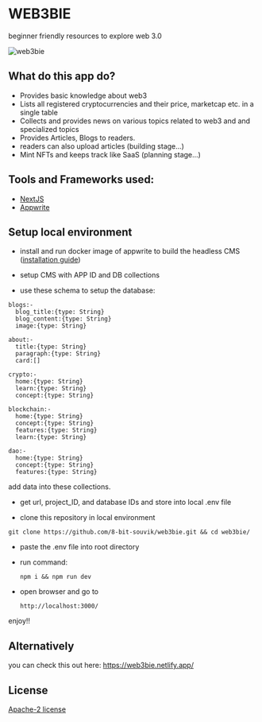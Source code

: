 # WEB3BIE

beginner friendly resources to explore web 3.0

![web3bie](https://res.cloudinary.com/practicaldev/image/fetch/s--vkDpq-L9--/c_limit%2Cf_auto%2Cfl_progressive%2Cq_auto%2Cw_880/https://dev-to-uploads.s3.amazonaws.com/uploads/articles/9lgclky2pibn8djizbh1.png)


## What do this app do?

- Provides basic knowledge about web3
- Lists all registered cryptocurrencies and their price, marketcap etc. in a single table
- Collects and provides news on various topics related to web3 and and specialized topics
- Provides Articles, Blogs to readers.
- readers can also upload articles (building stage...)
- Mint NFTs and keeps track like SaaS 
(planning stage...)

## Tools and Frameworks used:
- [NextJS](https://nextjs.org/)
- [Appwrite](https://appwrite.io/)

## Setup local environment

- install and run docker image of appwrite to build the headless CMS ([installation guide](https://appwrite.io/docs/installation)) 

- setup CMS with APP ID and DB collections

- use these schema to setup the database: 
```
blogs:-
  blog_title:{type: String}
  blog_content:{type: String}
  image:{type: String}

about:-
  title:{type: String}
  paragraph:{type: String}
  card:[]

crypto:-
  home:{type: String}
  learn:{type: String}
  concept:{type: String}

blockchain:-
  home:{type: String}
  concept:{type: String}
  features:{type: String}
  learn:{type: String}

dao:-
  home:{type: String}
  concept:{type: String}
  features:{type: String}
``` 
add data into these collections.

- get url, project_ID, and database IDs and store into local .env file


- clone this repository in local environment
```
git clone https://github.com/8-bit-souvik/web3bie.git && cd web3bie/
```

- paste the .env file into root directory

- run command: 
  ``` 
  npm i && npm run dev
  ```
- open browser and go to 
  ```
  http://localhost:3000/
  ```
enjoy!!

## Alternatively
you can check this out here: https://web3bie.netlify.app/

## License
[Apache-2 license](https://www.apache.org/licenses/LICENSE-2.0)